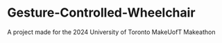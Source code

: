 # Gesture-Controlled-Wheelchair
A project made for the 2024 University of Toronto MakeUofT Makeathon
